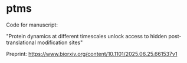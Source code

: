 # ptms
Code for manuscript:

"Protein dynamics at different timescales unlock access to hidden post-translational modification sites"

Preprint: https://www.biorxiv.org/content/10.1101/2025.06.25.661537v1
